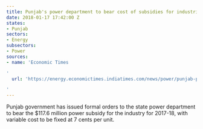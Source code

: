 ```yaml
---
title: Punjab's power department to bear cost of subsidies for industrial consumers
date: 2018-01-17 17:42:00 Z
states:
- Punjab
sectors:
- Energy
subsectors:
- Power
sources:
- name: 'Economic Times

'
  url: 'https://energy.economictimes.indiatimes.com/news/power/punjab-power-department-to-bear-rs-748-cr-subsidy-to-industry/62468339

'
---
```


Punjab government has issued formal orders to the state power department to bear the $117.6 million power subsidy for the industry for 2017-18, with variable cost to be fixed at 7 cents per unit. 
